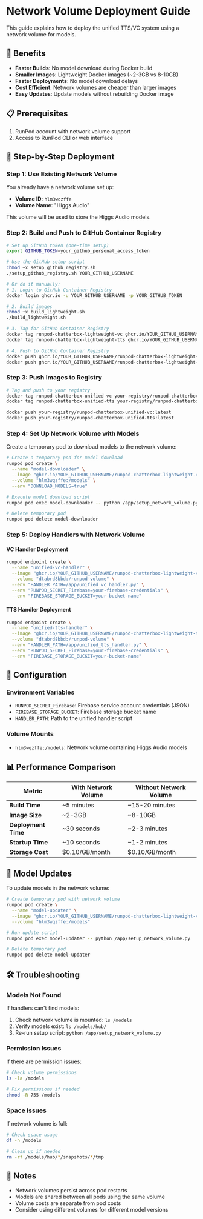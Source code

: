 # Network Volume Deployment Guide

This guide explains how to deploy the unified TTS/VC system using a network volume for models.

## 🎯 Benefits

- **Faster Builds**: No model download during Docker build
- **Smaller Images**: Lightweight Docker images (~2-3GB vs 8-10GB)
- **Faster Deployments**: No model download delays
- **Cost Efficient**: Network volumes are cheaper than larger images
- **Easy Updates**: Update models without rebuilding Docker image

## 📋 Prerequisites

1. RunPod account with network volume support
2. Access to RunPod CLI or web interface

## 🚀 Step-by-Step Deployment

### Step 1: Use Existing Network Volume

You already have a network volume set up:
- **Volume ID**: `hlm3wqzffe`
- **Volume Name**: "Higgs Audio"

This volume will be used to store the Higgs Audio models.

### Step 2: Build and Push to GitHub Container Registry

```bash
# Set up GitHub token (one-time setup)
export GITHUB_TOKEN=your_github_personal_access_token

# Use the GitHub setup script
chmod +x setup_github_registry.sh
./setup_github_registry.sh YOUR_GITHUB_USERNAME

# Or do it manually:
# 1. Login to GitHub Container Registry
docker login ghcr.io -u YOUR_GITHUB_USERNAME -p YOUR_GITHUB_TOKEN

# 2. Build images
chmod +x build_lightweight.sh
./build_lightweight.sh

# 3. Tag for GitHub Container Registry
docker tag runpod-chatterbox-lightweight-vc ghcr.io/YOUR_GITHUB_USERNAME/runpod-chatterbox-lightweight-vc:latest
docker tag runpod-chatterbox-lightweight-tts ghcr.io/YOUR_GITHUB_USERNAME/runpod-chatterbox-lightweight-tts:latest

# 4. Push to GitHub Container Registry
docker push ghcr.io/YOUR_GITHUB_USERNAME/runpod-chatterbox-lightweight-vc:latest
docker push ghcr.io/YOUR_GITHUB_USERNAME/runpod-chatterbox-lightweight-tts:latest
```

### Step 3: Push Images to Registry

```bash
# Tag and push to your registry
docker tag runpod-chatterbox-unified-vc your-registry/runpod-chatterbox-unified-vc:latest
docker tag runpod-chatterbox-unified-tts your-registry/runpod-chatterbox-unified-tts:latest

docker push your-registry/runpod-chatterbox-unified-vc:latest
docker push your-registry/runpod-chatterbox-unified-tts:latest
```

### Step 4: Set Up Network Volume with Models

Create a temporary pod to download models to the network volume:

```bash
# Create a temporary pod for model download
runpod pod create \
  --name "model-downloader" \
  --image "ghcr.io/YOUR_GITHUB_USERNAME/runpod-chatterbox-lightweight-vc:latest" \
  --volume "hlm3wqzffe:/models" \
  --env "DOWNLOAD_MODELS=true"

# Execute model download script
runpod pod exec model-downloader -- python /app/setup_network_volume.py

# Delete temporary pod
runpod pod delete model-downloader
```

### Step 5: Deploy Handlers with Network Volume

#### VC Handler Deployment

```bash
runpod endpoint create \
  --name "unified-vc-handler" \
  --image "ghcr.io/YOUR_GITHUB_USERNAME/runpod-chatterbox-lightweight-vc:latest" \
  --volume "dtabrd8bbd:/runpod-volume" \
  --env "HANDLER_PATH=/app/unified_vc_handler.py" \
  --env "RUNPOD_SECRET_Firebase=your-firebase-credentials" \
  --env "FIREBASE_STORAGE_BUCKET=your-bucket-name"
```

#### TTS Handler Deployment

```bash
runpod endpoint create \
  --name "unified-tts-handler" \
  --image "ghcr.io/YOUR_GITHUB_USERNAME/runpod-chatterbox-lightweight-tts:latest" \
  --volume "dtabrd8bbd:/runpod-volume" \
  --env "HANDLER_PATH=/app/unified_tts_handler.py" \
  --env "RUNPOD_SECRET_Firebase=your-firebase-credentials" \
  --env "FIREBASE_STORAGE_BUCKET=your-bucket-name"
```

## 🔧 Configuration

### Environment Variables

- `RUNPOD_SECRET_Firebase`: Firebase service account credentials (JSON)
- `FIREBASE_STORAGE_BUCKET`: Firebase storage bucket name
- `HANDLER_PATH`: Path to the unified handler script

### Volume Mounts

- `hlm3wqzffe:/models`: Network volume containing Higgs Audio models

## 📊 Performance Comparison

| Metric | With Network Volume | Without Network Volume |
|--------|-------------------|----------------------|
| **Build Time** | ~5 minutes | ~15-20 minutes |
| **Image Size** | ~2-3GB | ~8-10GB |
| **Deployment Time** | ~30 seconds | ~2-3 minutes |
| **Startup Time** | ~10 seconds | ~1-2 minutes |
| **Storage Cost** | $0.10/GB/month | $0.10/GB/month |

## 🔄 Model Updates

To update models in the network volume:

```bash
# Create temporary pod with network volume
runpod pod create \
  --name "model-updater" \
  --image "ghcr.io/YOUR_GITHUB_USERNAME/runpod-chatterbox-lightweight-vc:latest" \
  --volume "hlm3wqzffe:/models"

# Run update script
runpod pod exec model-updater -- python /app/setup_network_volume.py

# Delete temporary pod
runpod pod delete model-updater
```

## 🛠️ Troubleshooting

### Models Not Found

If handlers can't find models:

1. Check network volume is mounted: `ls /models`
2. Verify models exist: `ls /models/hub/`
3. Re-run setup script: `python /app/setup_network_volume.py`

### Permission Issues

If there are permission issues:

```bash
# Check volume permissions
ls -la /models

# Fix permissions if needed
chmod -R 755 /models
```

### Space Issues

If network volume is full:

```bash
# Check space usage
df -h /models

# Clean up if needed
rm -rf /models/hub/*/snapshots/*/tmp
```

## 📝 Notes

- Network volumes persist across pod restarts
- Models are shared between all pods using the same volume
- Volume costs are separate from pod costs
- Consider using different volumes for different model versions 